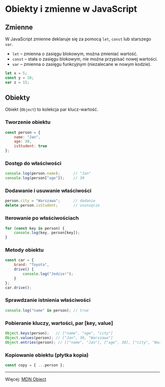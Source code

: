 # Obiekty i zmienne w JavaScript

## Zmienne

W JavaScript zmienne deklaruje się za pomocą `let`, `const` lub starszego `var`.

- `let` – zmienna o zasięgu blokowym, można zmieniać wartość.
- `const` – stała o zasięgu blokowym, nie można przypisać nowej wartości.
- `var` – zmienna o zasięgu funkcyjnym (niezalecane w nowym kodzie).

```javascript
let x = 5;
const y = 10;
var z = 15;
```

## Obiekty

Obiekt (`Object`) to kolekcja par klucz-wartość.

### Tworzenie obiektu

```javascript
const person = {
    name: "Jan",
    age: 30,
    isStudent: true
};
```

### Dostęp do właściwości

```javascript
console.log(person.name);      // "Jan"
console.log(person["age"]);    // 30
```

### Dodawanie i usuwanie właściwości

```javascript
person.city = "Warszawa";      // dodanie
delete person.isStudent;       // usunięcie
```

### Iterowanie po właściwościach

```javascript
for (const key in person) {
    console.log(key, person[key]);
}
```

### Metody obiektu

```javascript
const car = {
    brand: "Toyota",
    drive() {
        console.log("Jedzie!");
    }
};
car.drive();
```

### Sprawdzanie istnienia właściwości

```javascript
console.log("name" in person); // true
```

### Pobieranie kluczy, wartości, par [key, value]

```javascript
Object.keys(person);   // ["name", "age", "city"]
Object.values(person); // ["Jan", 30, "Warszawa"]
Object.entries(person); // [["name", "Jan"], ["age", 30], ["city", "Warszawa"]]
```

### Kopiowanie obiektu (płytka kopia)

```javascript
const copy = { ...person };
```

---

Więcej: [MDN Object](https://developer.mozilla.org/pl/docs/Web/JavaScript/Reference/Global_Objects/Object)
